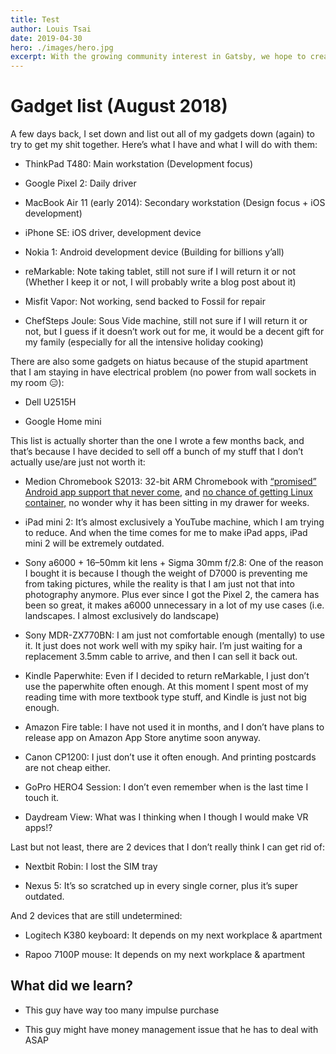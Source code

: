 ```yaml
---
title: Test
author: Louis Tsai
date: 2019-04-30
hero: ./images/hero.jpg
excerpt: With the growing community interest in Gatsby, we hope to create more resources that make it easier for anyone to grasp the power of this incredible tool.
---
```

# Gadget list (August 2018)

A few days back, I set down and list out all of my gadgets down (again) to try to get my shit together. Here’s what I have and what I will do with them:

* ThinkPad T480: Main workstation (Development focus)

* Google Pixel 2: Daily driver

* MacBook Air 11 (early 2014): Secondary workstation (Design focus + iOS development)

* iPhone SE: iOS driver, development device

* Nokia 1: Android development device (Building for billions y’all)

* reMarkable: Note taking tablet, still not sure if I will return it or not (Whether I keep it or not, I will probably write a blog post about it)

* Misfit Vapor: Not working, send backed to Fossil for repair

* ChefSteps Joule: Sous Vide machine, still not sure if I will return it or not, but I guess if it doesn’t work out for me, it would be a decent gift for my family (especially for all the intensive holiday cooking)

There are also some gadgets on hiatus because of the stupid apartment that I am staying in have electrical problem (no power from wall sockets in my room 😑):

* Dell U2515H

* Google Home mini

This list is actually shorter than the one I wrote a few months back, and that’s because I have decided to sell off a bunch of my stuff that I don’t actually use/are just not worth it:

* Medion Chromebook S2013: 32-bit ARM Chromebook with [“promised” Android app support that never come](https://www.reddit.com/r/chromeos/comments/8q6gjm/its_mid2018_and_there_are_still_35_devices_with/), and [no chance of getting Linux container,](https://chromium.googlesource.com/chromiumos/docs/+/master/containers_and_vms.md#32_bit-ARM-CPUs) no wonder why it has been sitting in my drawer for weeks.

* iPad mini 2: It’s almost exclusively a YouTube machine, which I am trying to reduce. And when the time comes for me to make iPad apps, iPad mini 2 will be extremely outdated.

* Sony a6000 + 16–50mm kit lens + Sigma 30mm f/2.8: One of the reason I bought it is because I though the weight of D7000 is preventing me from taking pictures, while the reality is that I am just not that into photography anymore. Plus ever since I got the Pixel 2, the camera has been so great, it makes a6000 unnecessary in a lot of my use cases (i.e. landscapes. I almost exclusively do landscape)

* Sony MDR-ZX770BN: I am just not comfortable enough (mentally) to use it. It just does not work well with my spiky hair. I’m just waiting for a replacement 3.5mm cable to arrive, and then I can sell it back out.

* Kindle Paperwhite: Even if I decided to return reMarkable, I just don’t use the paperwhite often enough. At this moment I spent most of my reading time with more textbook type stuff, and Kindle is just not big enough.

* Amazon Fire table: I have not used it in months, and I don’t have plans to release app on Amazon App Store anytime soon anyway.

* Canon CP1200: I just don’t use it often enough. And printing postcards are not cheap either.

* GoPro HERO4 Session: I don’t even remember when is the last time I touch it.

* Daydream View: What was I thinking when I though I would make VR apps!?

Last but not least, there are 2 devices that I don’t really think I can get rid of:

* Nextbit Robin: I lost the SIM tray

* Nexus 5: It’s so scratched up in every single corner, plus it’s super outdated.

And 2 devices that are still undetermined:

* Logitech K380 keyboard: It depends on my next workplace & apartment

* Rapoo 7100P mouse: It depends on my next workplace & apartment

## What did we learn?

* This guy have way too many impulse purchase

* This guy might have money management issue that he has to deal with ASAP
